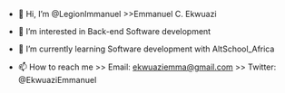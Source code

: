 - 👋 Hi, I’m @LegionImmanuel >>Emmanuel C. Ekwuazi
- 👀 I’m interested in Back-end Software development
- 🌱 I’m currently learning Software development with AltSchool_Africa 
 
- 📫 How to reach me >> Email: ekwuaziemma@gmail.com
                      >> Twitter: @EkwuaziEmmanuel
 

<!---
LegionImmanuel/LegionImmanuel is a ✨ special ✨ repository because its `README.md` (this file) appears on your GitHub profile.
You can click the Preview link to take a look at your changes.
--->
